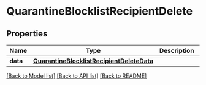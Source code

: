 # QuarantineBlocklistRecipientDelete

## Properties
Name | Type | Description | Notes
------------ | ------------- | ------------- | -------------
**data** | [**QuarantineBlocklistRecipientDeleteData**](QuarantineBlocklistRecipientDeleteData.md) |  | [optional] 

[[Back to Model list]](../README.md#documentation-for-models) [[Back to API list]](../README.md#documentation-for-api-endpoints) [[Back to README]](../README.md)

